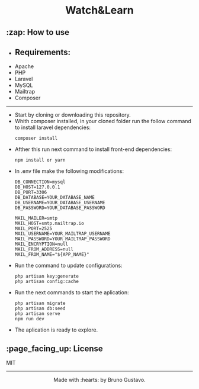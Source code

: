 <h1 align="center">Watch&Learn</h1>

<div>
  <h2>:zap: How to use</h2>
</div>

<ul>
  <li><h2>Requirements:</h2></li>
  <li>Apache</li>
  <li>PHP</li>
  <li>Laravel</li>
  <li>MySQL</li>
  <li>Mailtrap</li>
  <li>Composer</li>
</ul>

---

<ul>
  <li>
    Start by cloning or downloading this repository.
  </li>
  <li>
    Whith composer installed, in your cloned folder run the follow command to install laravel dependencies:

    composer install

  </li>
  <li>
    Afther this run next command to install front-end dependencies:

    npm install or yarn

  </li>
  <li>
    In .env file make the following modifications:

    DB_CONNECTION=mysql
    DB_HOST=127.0.0.1
    DB_PORT=3306
    DB_DATABASE=YOUR_DATABASE_NAME
    DB_USERNAME=YOUR_DATABASE_USERNAME
    DB_PASSWORD=YOUR_DATABASE_PASSWORD

    MAIL_MAILER=smtp
    MAIL_HOST=smtp.mailtrap.io
    MAIL_PORT=2525
    MAIL_USERNAME=YOUR_MAILTRAP_USERNAME
    MAIL_PASSWORD=YOUR_MAILTRAP_PASSWORD
    MAIL_ENCRYPTION=null
    MAIL_FROM_ADDRESS=null
    MAIL_FROM_NAME="${APP_NAME}"

  </li>
   <li>
    Run the command to update configurations: 
    
    php artisan key:generate
    php artisan config:cache
  </li>
  <li>
    Run the next commands to start the aplication:

    php artisan migrate
    php artisan db:seed
    php artisan serve
    npm run dev

  </li>
  <li>
    The aplication is ready to explore.
  </li>
</ul>

<div id='license'>
  <h2>:page_facing_up: License</h2>
  MIT
</div>

---

<p align='center'>
  Made with :hearts: by Bruno Gustavo.
</p>
